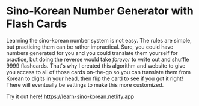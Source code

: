 # Sino-Korean Number Generator with Flash Cards

Learning the sino-korean number system is not easy. The rules are simple, but practicing them can be rather impractical. Sure, you could have numbers generated for you and you could translate them yourself for practice, but doing the reverse would take *forever* to write out and shuffle 9999 flashcards. That's why I created this algorithm and website to give you access to all of those cards on-the-go so you can translate them from Korean to digits in your head, then flip the card to see if you got it right! <br>
There will eventually be settings to make this more customized.
<br>

Try it out here! https://learn-sino-korean.netlify.app
